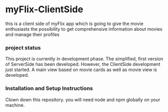 # myFlix-ClientSide 
this is a client side of myFlix app which is going to give the movie enthusiasts the possibility to get comprehensive information about movies and manage their profiles 


### project status 
This project is currently in development phase. The simplified, first version of ServerSide has been developed. However, the ClientSide development just started. A main view based on movie cards as well as movie view is developed.

### Installation and Setup Instructions 
Clown down this repository. you will need node and npm globally on your machine. 

